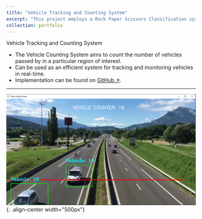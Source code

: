 ```yaml
---
title: "Vehicle Tracking and Counting System"
excerpt: "This project employs a Rock Paper Scissors Classification system by leveraging MobileNet V2, a powerful neural network architecture.<br/><img src='/images/vehicle_tracking_and_counting.png' width='600'>"
collection: portfolio
---
```


Vehicle Tracking and Counting System

- The Vehicle Counting System aims to count the number of vehicles passed by in a particular region of interest.
- Can be used as an efficient system for tracking and monitoring vehicles in real-time.
- Implementation can be found on [GitHub ↗](https://github.com/Amann09/CV-Projects/tree/main/Vehicle%20Tracking%20and%20Counting%20System).

-------

![parking_spot](/images/vehicle_tracking_and_counting.png){: .align-center width="500px"}